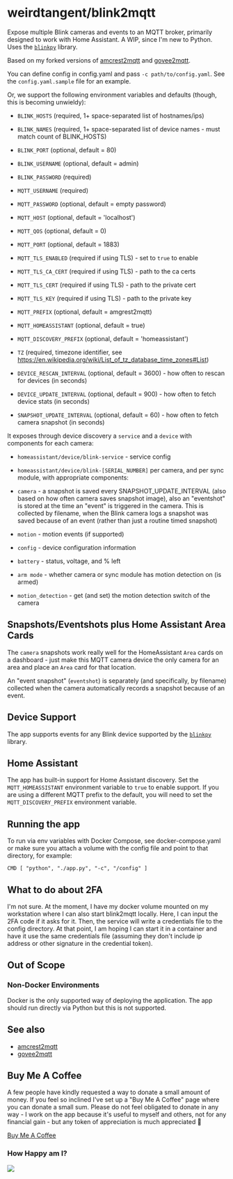 # weirdtangent/blink2mqtt

Expose multiple Blink cameras and events to an MQTT broker, primarily
designed to work with Home Assistant. A WIP, since I'm new to Python.
Uses the [`blinkpy`](https://github.com/fronzbot/blinkpy) library.

Based on my forked versions of [amcrest2mqtt](https://github.com/weirdtangent/amcrest2mqtt)
and [govee2mqtt](https://github.com/weirdtangent/govee2mqtt).

You can define config in config.yaml and pass `-c path/to/config.yaml`. See the
`config.yaml.sample` file for an example.

Or, we support the following environment variables and defaults (though, this is becoming unwieldy):

-   `BLINK_HOSTS` (required, 1+ space-separated list of hostnames/ips)
-   `BLINK_NAMES` (required, 1+ space-separated list of device names - must match count of BLINK_HOSTS)
-   `BLINK_PORT` (optional, default = 80)
-   `BLINK_USERNAME` (optional, default = admin)
-   `BLINK_PASSWORD` (required)

-   `MQTT_USERNAME` (required)
-   `MQTT_PASSWORD` (optional, default = empty password)
-   `MQTT_HOST` (optional, default = 'localhost')
-   `MQTT_QOS` (optional, default = 0)
-   `MQTT_PORT` (optional, default = 1883)
-   `MQTT_TLS_ENABLED` (required if using TLS) - set to `true` to enable
-   `MQTT_TLS_CA_CERT` (required if using TLS) - path to the ca certs
-   `MQTT_TLS_CERT` (required if using TLS) - path to the private cert
-   `MQTT_TLS_KEY` (required if using TLS) - path to the private key
-   `MQTT_PREFIX` (optional, default = amgrest2mqtt)
-   `MQTT_HOMEASSISTANT` (optional, default = true)
-   `MQTT_DISCOVERY_PREFIX` (optional, default = 'homeassistant')

-   `TZ` (required, timezone identifier, see https://en.wikipedia.org/wiki/List_of_tz_database_time_zones#List)
-   `DEVICE_RESCAN_INTERVAL` (optional, default = 3600) - how often to rescan for devices (in seconds)
-   `DEVICE_UPDATE_INTERVAL` (optional, default = 900) - how often to fetch device stats (in seconds)
-   `SNAPSHOT_UPDATE_INTERVAL` (optional, default = 60) - how often to fetch camera snapshot (in seconds)

It exposes through device discovery a `service` and a `device` with components for each camera:

-   `homeassistant/device/blink-service` - service config

-   `homeassistant/device/blink-[SERIAL_NUMBER]` per camera, and per sync module, with appropriate components:
-    `camera`           - a snapshot is saved every SNAPSHOT_UPDATE_INTERVAL (also based on how often camera saves snapshot image), also an "eventshot" is stored at the time an "event" is triggered in the camera. This is collected by filename, when the Blink camera logs a snapshot was saved because of an event (rather than just a routine timed snapshot)
-    `motion`           - motion events (if supported)
-    `config`           - device configuration information
-    `battery`          - status, voltage, and % left
-    `arm mode`         - whether camera or sync module has motion detection on (is armed)
-    `motion_detection` - get (and set) the motion detection switch of the camera

## Snapshots/Eventshots plus Home Assistant Area Cards

The `camera` snapshots work really well for the HomeAssistant `Area` cards on a dashboard - just make this MQTT camera device the only camera for an area and place an `Area` card for that location.

An "event snapshot" (`eventshot`) is separately (and specifically, by filename) collected when the camera automatically records a snapshot because of an event.

## Device Support

The app supports events for any Blink device supported by the [`blinkpy`](https://github.com/fronzbot/blinkpy) library.

## Home Assistant

The app has built-in support for Home Assistant discovery. Set the `MQTT_HOMEASSISTANT` environment variable to `true` to enable support.
If you are using a different MQTT prefix to the default, you will need to set the `MQTT_DISCOVERY_PREFIX` environment variable.

## Running the app

To run via env variables with Docker Compose, see docker-compose.yaml
or make sure you attach a volume with the config file and point to that directory, for example:
```
CMD [ "python", "./app.py", "-c", "/config" ]
```

## What to do about 2FA

I'm not sure. At the moment, I have my docker volume mounted on my workstation where I can also start blink2mqtt locally. Here, I can input the 2FA code if it asks for it. Then, the service will write a credentials file to the config directory. At that point, I am hoping I can start it in a container and have it use the same credentials file (assuming they don't include ip address or other signature in the credential token).

## Out of Scope

### Non-Docker Environments

Docker is the only supported way of deploying the application. The app should run directly via Python but this is not supported.

## See also
* [amcrest2mqtt](https://github.com/weirdtangent/amcrest2mqtt)
* [govee2mqtt](https://github.com/weirdtangent/govee2mqtt)

## Buy Me A Coffee

A few people have kindly requested a way to donate a small amount of money. If you feel so inclined I've set up a "Buy Me A Coffee"
page where you can donate a small sum. Please do not feel obligated to donate in any way - I work on the app because it's
useful to myself and others, not for any financial gain - but any token of appreciation is much appreciated 🙂

<a href="https://buymeacoffee.com/weirdtangent">Buy Me A Coffee</a>

### How Happy am I?

<img src="https://github.com/weirdtangent/blink2mqtt/actions/workflows/deploy.yaml/badge.svg" />
